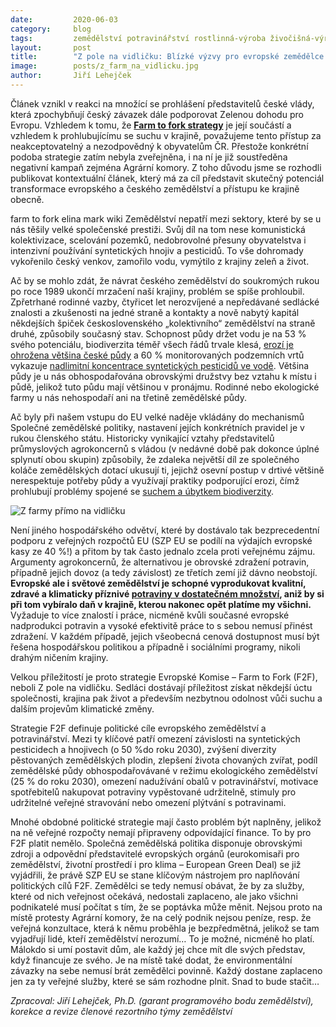 ```yaml
---
date:         2020-06-03
category:     blog
tags:         zemědělství potravinářství rostlinná-výroba živočišná-výroba Jiří-Lehejček životní-prostředí
layout:       post
title:        "Z pole na vidličku: Blízké výzvy pro evropské zemědělce a krajinu"
image:        posts/z_farm_na_vidlicku.jpg
author:       Jiří Lehejček
---  
```


Článek vznikl v reakci na množící se prohlášení představitelů české vlády, která zpochybňují český závazek dále podporovat Zelenou dohodu pro Evropu. Vzhledem k tomu, že [__Farm to fork strategy__](https://www.ifpri.org/event/european-green-deal-farm-fork-strategy-sustainable-food) je její součástí a vzhledem k prohlubujícímu se suchu v krajině, považujeme tento přístup za neakceptovatelný a nezodpovědný k obyvatelům ČR. Přestože konkrétní podoba strategie zatím nebyla zveřejněna, i na ní je již soustředěna negativní kampaň zejména Agrární komory. Z toho důvodu jsme se rozhodli publikovat kontextuální článek, který má za cíl představit skutečný potenciál transformace evropského a českého zemědělství a přístupu ke krajině obecně.

farm to fork elina mark wiki
Zemědělství nepatří mezi sektory, které by se u nás těšily velké společenské prestiži. Svůj díl na tom nese komunistická kolektivizace, scelování pozemků, nedobrovolné přesuny obyvatelstva i intenzivní používání syntetických hnojiv a pesticidů. To vše dohromady vykořenilo český venkov, zamořilo vodu, vymýtilo z krajiny zeleň a život. 

Ač by se mohlo zdát, že návrat českého zemědělství do soukromých rukou po roce 1989 ukončí mrzačení naší krajiny, problém se spíše prohloubil. Zpřetrhané rodinné vazby, čtyřicet let nerozvíjené a nepředávané sedlácké znalosti a zkušenosti na jedné straně a kontakty a nově nabytý kapitál někdejších špiček československého „kolektivního“ zemědělství na straně druhé, způsobily současný stav. Schopnost půdy držet vodu je na 53 % svého potenciálu, biodiverzita téměř všech řádů trvale klesá, [erozí je ohrožena většina české půdy](http://eagri.cz/public/web/mze/puda/ochrana-pudy-a-krajiny/degradace-pud/vodni-eroze-pudy) a 60 % monitorovaných podzemních vrtů vykazuje [nadlimitní koncentrace syntetických pesticidů ve vodě](https://www.ifpri.org/event/european-green-deal-farm-fork-strategy-sustainable-food). Většina půdy je u nás obhospodařována obrovskými družstvy bez vztahu k místu i půdě, jelikož tuto půdu mají většinou v pronájmu. Rodinné nebo ekologické farmy u nás nehospodaří ani na třetině zemědělské půdy. 

Ač byly při našem vstupu do EU velké naděje vkládány do mechanismů Společné zemědělské politiky, nastavení jejích konkrétních pravidel je v rukou členského státu. Historicky vynikající vztahy představitelů průmyslových agrokoncernů s vládou (v nedávné době pak dokonce úplné splynutí obou skupin) způsobily, že zdaleka největší díl ze společného koláče zemědělských dotací ukusují ti, jejichž osevní postup v drtivé většině nerespektuje potřeby půdy a využívají praktiky podporující erozi, čímž prohlubují problémy spojené se [suchem a úbytkem biodiverzity](https://mapy.vumop.cz/). 

![Z farmy přímo na vidličku](posts/z_farm_na_vidlicku_2.jpg)

Není jiného hospodářského odvětví, které by dostávalo tak bezprecedentní podporu z veřejných rozpočtů EU (SZP EU se podílí na výdajích evropské kasy ze 40 %!) a přitom by tak často jednalo zcela proti veřejnému zájmu. Argumenty agrokoncernů, že alternativou je obrovské zdražení potravin, případně jejich dovoz (a tedy závislost) ze třetích zemí již dávno neobstojí. __Evropské ale i světové zemědělství je schopné vyprodukovat kvalitní, zdravé a klimaticky příznivé [potraviny v dostatečném množství](https://www.nature.com/articles/s41467-017-01410-w), aniž by si při tom vybíralo daň v krajině, kterou nakonec opět platíme my všichni.__ Vyžaduje to více znalostí i práce, nicméně kvůli současné evropské nadprodukci potravin a vysoké efektivitě práce to s sebou nemusí přinést zdražení. V každém případě, jejich všeobecná cenová dostupnost musí být řešena hospodářskou politikou a případně i sociálními programy, nikoli drahým ničením krajiny.

Velkou příležitostí je proto strategie Evropské Komise – Farm to Fork (F2F), neboli Z pole na vidličku. Sedláci dostávají příležitost získat někdejší úctu společnosti, krajina pak život a především nezbytnou odolnost vůči suchu a dalším projevům klimatické změny. 

Strategie F2F definuje politické cíle evropského zemědělství a potravinářství. Mezi ty klíčové patří omezení závislosti na syntetických pesticidech a hnojivech (o 50 %do roku 2030), zvýšení diverzity pěstovaných zemědělských plodin, zlepšení života chovaných zvířat, podíl zemědělské půdy obhospodařovávané v režimu ekologického zemědělství (25 % do roku 2030), omezení nadužívání obalů v potravinářství, motivace spotřebitelů nakupovat potraviny vypěstované udržitelně, stimuly pro udržitelné veřejné stravování nebo omezení plýtvání s potravinami.

Mnohé obdobné politické strategie mají často problém být naplněny, jelikož na ně veřejné rozpočty nemají připraveny odpovídající finance. To by pro F2F platit nemělo. Společná zemědělská politika disponuje obrovskými zdroji a odpovědní představitelé evropských orgánů (eurokomisaři pro zemědělství, životní prostředí i pro klima – European Green Deal) se již vyjádřili, že právě SZP EU se stane klíčovým nástrojem pro naplňování politických cílů F2F. Zemědělci se tedy nemusí obávat, že by za služby, které od nich veřejnost očekává, nedostali zaplaceno, ale jako všichni podnikatelé musí počítat s tím, že se poptávka může měnit. Nejsou proto na místě protesty Agrární komory, že na celý podnik nejsou peníze, resp. že veřejná konzultace, která k němu proběhla je bezpředmětná, jelikož se tam vyjadřují lidé, kteří zemědělství nerozumí… To je možné, nicméně ho platí. Málokdo si umí postavit dům, ale každý jej chce mít dle svých představ, když financuje ze svého. Je na místě také dodat, že environmentální závazky na sebe nemusí brát zemědělci povinně. Každý dostane zaplaceno jen za ty veřejné služby, které se sám rozhodne plnit. Snad to bude stačit…

*Zpracoval: Jiří Lehejček, Ph.D. (garant programového bodu zemědělství), korekce a revize členové rezortního týmy zemědělství*
